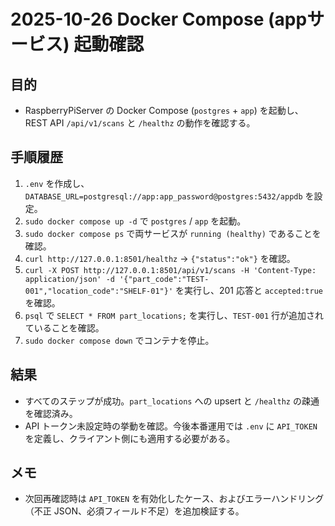 # 2025-10-26 Docker Compose (appサービス) 起動確認

## 目的
- RaspberryPiServer の Docker Compose (`postgres` + `app`) を起動し、REST API `/api/v1/scans` と `/healthz` の動作を確認する。

## 手順履歴
1. `.env` を作成し、`DATABASE_URL=postgresql://app:app_password@postgres:5432/appdb` を設定。
2. `sudo docker compose up -d` で `postgres` / `app` を起動。
3. `sudo docker compose ps` で両サービスが `running (healthy)` であることを確認。
4. `curl http://127.0.0.1:8501/healthz` → `{"status":"ok"}` を確認。
5. `curl -X POST http://127.0.0.1:8501/api/v1/scans -H 'Content-Type: application/json' -d '{"part_code":"TEST-001","location_code":"SHELF-01"}'` を実行し、201 応答と `accepted:true` を確認。
6. `psql` で `SELECT * FROM part_locations;` を実行し、`TEST-001` 行が追加されていることを確認。
7. `sudo docker compose down` でコンテナを停止。

## 結果
- すべてのステップが成功。`part_locations` への upsert と `/healthz` の疎通を確認済み。
- API トークン未設定時の挙動を確認。今後本番運用では `.env` に `API_TOKEN` を定義し、クライアント側にも適用する必要がある。

## メモ
- 次回再確認時は `API_TOKEN` を有効化したケース、およびエラーハンドリング（不正 JSON、必須フィールド不足）を追加検証する。
